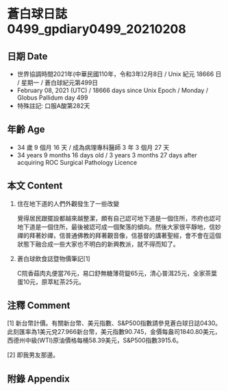 [_metadata_:encoding]: - "utf-8"
[_metadata_:language]: - "zh-Hant-TW"
[_metadata_:fileformat]: - "markdown"
[_metadata_:MIME_type]: - "text/plain"
[_metadata_:markdown_version]: - "commonmark version 0.29"
[_metadata_:markdown_spec]: - "https://spec.commonmark.org/0.29/"

# 蒼白球日誌0499_gpdiary0499_20210208 #

## 日期 Date ##

* 世界協調時間2021年(中華民國110年，令和3年)2月8日 / Unix 紀元 18666 日 / 星期一 / 蒼白球紀元第499日
* February 08, 2021 (UTC) / 18666 days since Unix Epoch / Monday / Globus Pallidum day 499
* 特殊註記: 口服A酸第282天

## 年齡 Age ##

* 34 歲 9 個月 16 天 / 成為病理專科醫師 3 年 3 個月 27 天
* 34 years 9 months 16 days old / 3 years 3 months 27 days after acquiring ROC Surgical Pathology Licence

## 本文 Content ##

1. 住在地下道的人們外觀發生了一些改變

    覺得居民跟擺設都越來越整潔，頗有自己認可地下道是一個住所，市府也認可地下道是一個住所，最後被認可成一個聚落的傾向。然後大家很平靜地，信妙禪的拜著妙禪，信普通佛教的拜著觀音像，信基督的講著聖經，會不會在這個狀態下融合成一些大家也不明白的新興教派，就不得而知了。
    
2. 蒼白球飲食誌暨物價筆記[1]

    C院香菇肉丸便當76元，易口舒無糖薄荷錠65元，清心普洱25元，全家茶葉蛋10元，原萃紅茶25元。
   

## 注釋 Comment ##

[1] 新台幣計價。有關新台幣、美元指數、S&P500指數請參見蒼白球日誌0430。此刻匯率為1美元兌27.966新台幣，美元指數90.745，金價每盎司1840.80美元，西德州中級(WTI)原油價格每桶58.39美元，S&P500指數3915.6。

[2] 即我男友那邊。

## 附錄 Appendix ##

